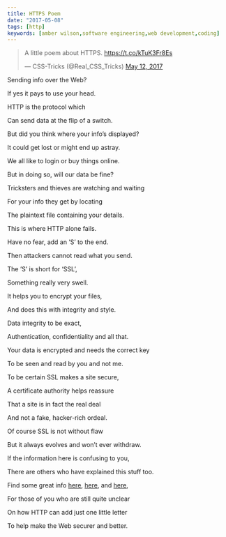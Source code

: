 ```yaml
---
title: HTTPS Poem
date: "2017-05-08"
tags: [http]
keywords: [amber wilson,software engineering,web development,coding]
---
```


 <blockquote>
        <p lang="en" dir="ltr">A little poem about HTTPS. <a href="https://t.co/kTuK3Fr8Es">https://t.co/kTuK3Fr8Es</a></p>&mdash; CSS-Tricks
        (@Real_CSS_Tricks) <a href="https://twitter.com/Real_CSS_Tricks/status/863091416506839041">May 12, 2017</a>
</blockquote>

Sending info over the Web?

If yes it pays to use your head.

HTTP is the protocol which

Can send data at the flip of a switch.

But did you think where your info’s displayed?

It could get lost or might end up astray.

We all like to login or buy things online.

But in doing so, will our data be fine?

Tricksters and thieves are watching and waiting

For your info they get by locating

The plaintext file containing your details.

This is where HTTP alone fails.

Have no fear, add an ’S’ to the end.

Then attackers cannot read what you send.

The ’S’ is short for ‘SSL’,

Something really very swell.

It helps you to encrypt your files,

And does this with integrity and style.

Data integrity to be exact,

Authentication, confidentiality and all that.

Your data is encrypted and needs the correct key

To be seen and read by you and not me.

To be certain SSL makes a site secure,

A certificate authority helps reassure

That a site is in fact the real deal

And not a fake, hacker-rich ordeal.

Of course SSL is not without flaw

But it always evolves and won’t ever withdraw.

If the information here is confusing to you,

There are others who have explained this stuff too.

Find some great info [here](http://robertheaton.com/2014/03/27/how-does-https-actually-work/), [here](https://www.instantssl.com/ssl-certificate-products/https.html), and [here](https://developer.mozilla.org/en-US/docs/Web/Security),

For those of you who are still quite unclear

On how HTTP can add just one little letter

To help make the Web securer and better.